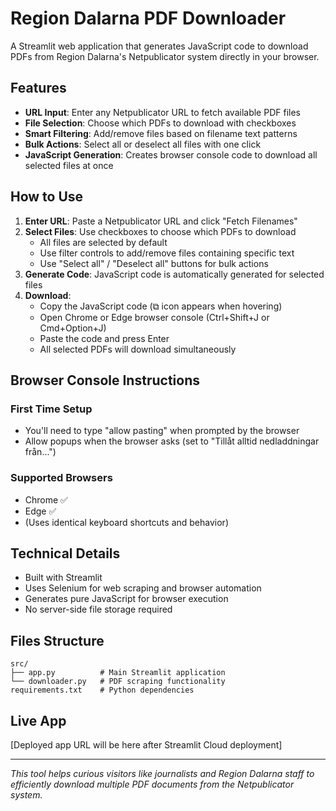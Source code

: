 # Region Dalarna PDF Downloader

A Streamlit web application that generates JavaScript code to download PDFs from Region Dalarna's Netpublicator system directly in your browser.

## Features

- **URL Input**: Enter any Netpublicator URL to fetch available PDF files
- **File Selection**: Choose which PDFs to download with checkboxes
- **Smart Filtering**: Add/remove files based on filename text patterns
- **Bulk Actions**: Select all or deselect all files with one click
- **JavaScript Generation**: Creates browser console code to download all selected files at once

## How to Use

1. **Enter URL**: Paste a Netpublicator URL and click "Fetch Filenames"
2. **Select Files**: Use checkboxes to choose which PDFs to download
   - All files are selected by default
   - Use filter controls to add/remove files containing specific text
   - Use "Select all" / "Deselect all" buttons for bulk actions
3. **Generate Code**: JavaScript code is automatically generated for selected files
4. **Download**: 
   - Copy the JavaScript code (⧉ icon appears when hovering)
   - Open Chrome or Edge browser console (Ctrl+Shift+J or Cmd+Option+J)
   - Paste the code and press Enter
   - All selected PDFs will download simultaneously

## Browser Console Instructions

### First Time Setup
- You'll need to type "allow pasting" when prompted by the browser
- Allow popups when the browser asks (set to "Tillåt alltid nedladdningar från...")

### Supported Browsers
- Chrome ✅
- Edge ✅
- (Uses identical keyboard shortcuts and behavior)

## Technical Details

- Built with Streamlit
- Uses Selenium for web scraping and browser automation
- Generates pure JavaScript for browser execution
- No server-side file storage required

## Files Structure

```
src/
├── app.py          # Main Streamlit application
└── downloader.py   # PDF scraping functionality
requirements.txt    # Python dependencies
```

## Live App

[Deployed app URL will be here after Streamlit Cloud deployment]

---

*This tool helps curious visitors like journalists and Region Dalarna staff to efficiently download multiple PDF documents from the Netpublicator system.*